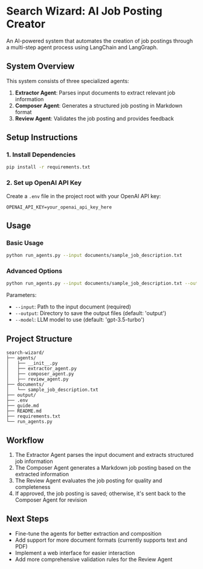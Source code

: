 # Search Wizard: AI Job Posting Creator

An AI-powered system that automates the creation of job postings through a multi-step agent process using LangChain and LangGraph.

## System Overview

This system consists of three specialized agents:

1. **Extractor Agent**: Parses input documents to extract relevant job information
2. **Composer Agent**: Generates a structured job posting in Markdown format
3. **Review Agent**: Validates the job posting and provides feedback

## Setup Instructions

### 1. Install Dependencies

```bash
pip install -r requirements.txt
```

### 2. Set up OpenAI API Key

Create a `.env` file in the project root with your OpenAI API key:

```
OPENAI_API_KEY=your_openai_api_key_here
```

## Usage

### Basic Usage

```bash
python run_agents.py --input documents/sample_job_description.txt
```

### Advanced Options

```bash
python run_agents.py --input documents/sample_job_description.txt --output custom_output --model gpt-4
```

Parameters:
- `--input`: Path to the input document (required)
- `--output`: Directory to save the output files (default: 'output')
- `--model`: LLM model to use (default: 'gpt-3.5-turbo')

## Project Structure

```
search-wizard/
├── agents/
│   ├── __init__.py
│   ├── extractor_agent.py
│   ├── composer_agent.py
│   ├── review_agent.py
├── documents/
│   └── sample_job_description.txt
├── output/
├── .env
├── guide.md
├── README.md
├── requirements.txt
└── run_agents.py
```

## Workflow

1. The Extractor Agent parses the input document and extracts structured job information
2. The Composer Agent generates a Markdown job posting based on the extracted information
3. The Review Agent evaluates the job posting for quality and completeness
4. If approved, the job posting is saved; otherwise, it's sent back to the Composer Agent for revision

## Next Steps

- Fine-tune the agents for better extraction and composition
- Add support for more document formats (currently supports text and PDF)
- Implement a web interface for easier interaction
- Add more comprehensive validation rules for the Review Agent
